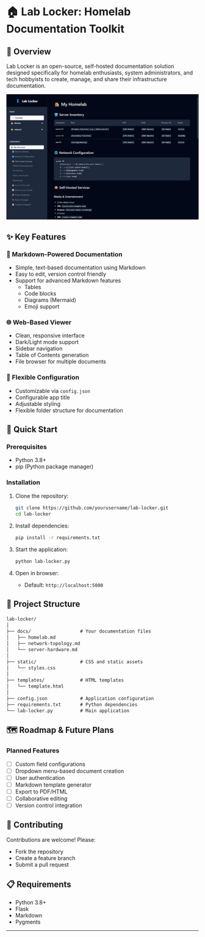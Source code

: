 # 🏠 Lab Locker: Homelab Documentation Toolkit

## 🌟 Overview

Lab Locker is an open-source, self-hosted documentation solution designed specifically for homelab enthusiasts, system administrators, and tech hobbyists to create, manage, and share their infrastructure documentation.

![Lab Locker Preview](preview.png)

## ✨ Key Features

### 📄 Markdown-Powered Documentation
- Simple, text-based documentation using Markdown
- Easy to edit, version control friendly
- Support for advanced Markdown features
  - Tables
  - Code blocks
  - Diagrams (Mermaid)
  - Emoji support

### 🌐 Web-Based Viewer
- Clean, responsive interface
- Dark/Light mode support
- Sidebar navigation
- Table of Contents generation
- File browser for multiple documents

### 🔧 Flexible Configuration
- Customizable via `config.json`
- Configurable app title
- Adjustable styling
- Flexible folder structure for documentation

## 🚀 Quick Start

### Prerequisites
- Python 3.8+
- pip (Python package manager)

### Installation
1. Clone the repository:
   ```bash
   git clone https://github.com/yourusername/lab-locker.git
   cd lab-locker
   ```

2. Install dependencies:
   ```bash
   pip install -r requirements.txt
   ```

3. Start the application:
   ```bash
   python lab-locker.py
   ```

4. Open in browser:
   - Default: `http://localhost:5000`

## 📂 Project Structure

```
lab-locker/
│
├── docs/                  # Your documentation files
│   ├── homelab.md
│   ├── network-topology.md
│   └── server-hardware.md
│
├── static/                # CSS and static assets
│   └── styles.css
│
├── templates/             # HTML templates
│   └── template.html
│
├── config.json            # Application configuration
├── requirements.txt       # Python dependencies
└── lab-locker.py          # Main application
```

## 🗺️ Roadmap & Future Plans

### Planned Features
- [ ] Custom field configurations
- [ ] Dropdown menu-based document creation
- [ ] User authentication
- [ ] Markdown template generator
- [ ] Export to PDF/HTML
- [ ] Collaborative editing
- [ ] Version control integration

## 🤝 Contributing

Contributions are welcome! Please:
- Fork the repository
- Create a feature branch
- Submit a pull request


## 📋 Requirements

- Python 3.8+
- Flask
- Markdown
- Pygments

---




